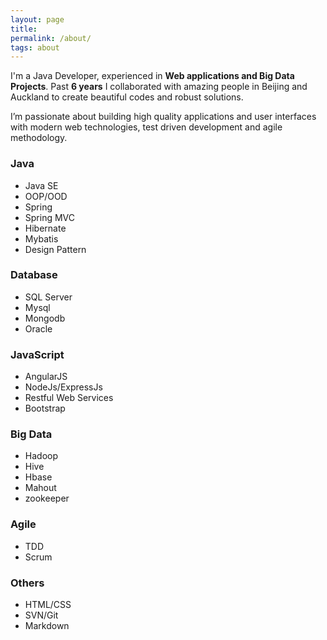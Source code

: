 ```yaml
---
layout: page
title: 
permalink: /about/
tags: about
---
```


I'm a Java Developer, experienced in <b>Web applications and Big Data Projects</b>. Past <b>6 years</b> I collaborated with amazing people in Beijing and Auckland to create beautiful codes and robust solutions.


I’m passionate about building high quality applications and user interfaces with modern web technologies, test driven development and agile methodology.


### Java

* Java SE
* OOP/OOD
* Spring
* Spring MVC
* Hibernate
* Mybatis
* Design Pattern


### Database

* SQL Server
* Mysql
* Mongodb
* Oracle


### JavaScript

* AngularJS
* NodeJs/ExpressJs
* Restful Web Services
* Bootstrap


### Big Data

* Hadoop
* Hive
* Hbase
* Mahout
* zookeeper


### Agile

* TDD
* Scrum


### Others

* HTML/CSS
* SVN/Git
* Markdown

